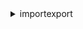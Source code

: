 <details>

<summary>
importexport
</summary>

- <details><summary>cancel-job</summary>

  * --job-id
  * --api-version
  * --cli-input-json
  * --cli-input-yaml
  * --generate-cli-skeleton


- <details><summary>create-job</summary>

  * --job-type
  * --manifest
  * --manifest-addendum
  * --validate-only
  * --no-validate-only
  * --api-version
  * --cli-input-json
  * --cli-input-yaml
  * --generate-cli-skeleton


- <details><summary>get-shipping-label</summary>

  * --job-ids
  * --name
  * --company
  * --phone-number
  * --country
  * --state-or-province
  * --city
  * --postal-code
  * --street1
  * --street2
  * --street3
  * --api-version
  * --cli-input-json
  * --cli-input-yaml
  * --generate-cli-skeleton


- <details><summary>get-status</summary>

  * --job-id
  * --api-version
  * --cli-input-json
  * --cli-input-yaml
  * --generate-cli-skeleton


- <details><summary>help</summary>

  * 


- <details><summary>list-jobs</summary>

  * --api-version
  * --cli-input-json
  * --cli-input-yaml
  * --starting-token
  * --page-size
  * --max-items
  * --generate-cli-skeleton


- <details><summary>update-job</summary>

  * --job-id
  * --manifest
  * --job-type
  * --validate-only
  * --no-validate-only
  * --api-version
  * --cli-input-json
  * --cli-input-yaml
  * --generate-cli-skeleton


</details>

